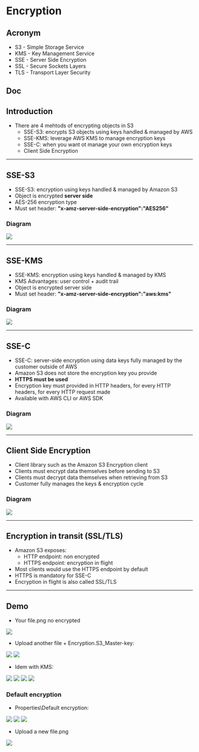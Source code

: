 # Encryption

## Acronym
* S3 - Simple Storage Service
* KMS - Key Management Service
* SSE - Server Side Encryption
* SSL - Secure Sockets Layers
* TLS - Transport Layer Security

## Doc

## Introduction
* There are 4 mehtods of encrypting objects in S3
    * SSE-S3: encrypts S3 objects using keys handled & managed by AWS
    * SSE-KMS: leverage AWS KMS to manage encryption keys
    * SSE-C: when you want ot manage your own encryption keys
    * Client Side Encryption

---

## SSE-S3
* SSE-S3: encryption using keys handled & managed by Amazon S3
* Object is encrypted **server side**
* AES-256 encryption type
* Must set header: **"x-amz-server-side-encryption":"AES256"**

### Diagram
[<img src="https://i.imgur.com/1jF9UIJ.png">](https://i.imgur.com/1jF9UIJ.png)

---

## SSE-KMS
* SSE-KMS: encryption using keys handled & managed by KMS
* KMS Advantages: user control + audit trail
* Object is encrypted server side
* Must set header: **"x-amz-server-side-encryption":"aws:kms"**

### Diagram
[<img src="https://i.imgur.com/InDlrVs.png">](https://i.imgur.com/InDlrVs.png)

---

## SSE-C
* SSE-C: server-side encryption using data keys fully managed by the customer outside of AWS
* Amazon S3 does not store the encryption key you provide
* **HTTPS must be used**
* Encryption key must provided in HTTP headers, for every HTTP headers, for every HTTP request made
* Available with AWS CLI or AWS SDK

### Diagram
[<img src="https://i.imgur.com/sK8CbHK.png">](https://i.imgur.com/sK8CbHK.png)

---

## Client Side Encryption
* Client library such as the Amazon S3 Encryption client
* Clients must encrypt data themselves before sending to S3
* Clients must decrypt data themselves when retrieving from S3
* Customer fully manages the keys & encryption cycle

### Diagram
[<img src="https://i.imgur.com/tSJjUdn.png">](https://i.imgur.com/tSJjUdn.png) 

---

## Encryption in transit (SSL/TLS)
* Amazon S3 exposes:
    * HTTP endpoint: non encrypted
    * HTTPS endpoint: encryption in flight
* Most clients would use the HTTPS endpoint by default
* HTTPS is mandatory for SSE-C
* Encryption in flight is also called SSL/TLS

---

## Demo
* Your file.png no encrypted

[<img src="https://i.imgur.com/ySxxeKX.png">](https://i.imgur.com/ySxxeKX.png)

* Upload another file + Encryption.S3_Master-key:

[<img src="https://i.imgur.com/iV7KT8u.png">](https://i.imgur.com/iV7KT8u.png)
[<img src="https://i.imgur.com/2sV4R0Y.png">](https://i.imgur.com/2sV4R0Y.png)

* Idem with KMS:

[<img src="https://i.imgur.com/J0Qfecc.png">](https://i.imgur.com/J0Qfecc.png)
[<img src="https://i.imgur.com/wBqhzPr.png">](https://i.imgur.com/wBqhzPr.png)
[<img src="https://i.imgur.com/fXT09b5.png">](https://i.imgur.com/fXT09b5.png)
[<img src="https://i.imgur.com/hqdDTpM.png">](https://i.imgur.com/hqdDTpM.png)

### Default encryption
* Properties\Default encryption:

[<img src="https://i.imgur.com/t0LglYx.png">](https://i.imgur.com/t0LglYx.png)
[<img src="https://i.imgur.com/6A2ro2G.png">](https://i.imgur.com/6A2ro2G.png)
[<img src="https://i.imgur.com/TAelpMM.png">](https://i.imgur.com/TAelpMM.png)

* Upload a new file.png

[<img src="https://i.imgur.com/JrcC71q.png">](https://i.imgur.com/JrcC71q.png)

